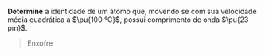 **Determine** a identidade de um átomo que, movendo se com sua velocidade média quadrática a $\pu{100 °C}$, possui  comprimento de onda  $\pu{23 pm}$.

> Enxofre
